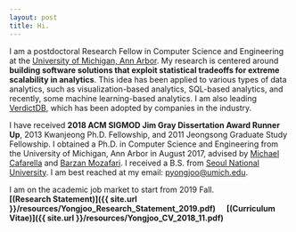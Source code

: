 ```yaml
---
layout: post
title: Hi.
---
```


I am a postdoctoral Research Fellow in Computer Science and Engineering at the [University of
Michigan, Ann Arbor](http://cse.umich.edu/).
My research is centered around **building software solutions that exploit statistical tradeoffs for extreme scalability in analytics**. This idea has been applied to various types of data analytics, such as visualization-based analytics, SQL-based analytics, and recently, some machine learning-based analytics.
I am also leading [VerdictDB](http://verdictdb.org/), which has been adopted by companies in the industry.

I have received **2018 ACM SIGMOD Jim Gray Dissertation Award Runner Up**, 2013 Kwanjeong Ph.D. Fellowship, and 2011 Jeongsong Graduate Study Fellowship.
I obtained a Ph.D. in Computer Science and Engineering from the University of Michigan, Ann Arbor in August 2017, advised by [Michael Cafarella](http://web.eecs.umich.edu/~michjc/) and [Barzan Mozafari](http://web.eecs.umich.edu/~mozafari/).
I received a B.S. from [Seoul National University](https://en.wikipedia.org/wiki/Seoul_National_University).
I am best reached at my email: pyongjoo@umich.edu.

I am on the academic job market to start from 2019 Fall.  
**[(Research Statement)]({{ site.url }}/resources/Yongjoo_Research_Statement_2019.pdf)** &nbsp; &nbsp;
**[(Curriculum Vitae)]({{ site.url }}/resources/Yongjoo_CV_2018_11.pdf)**
